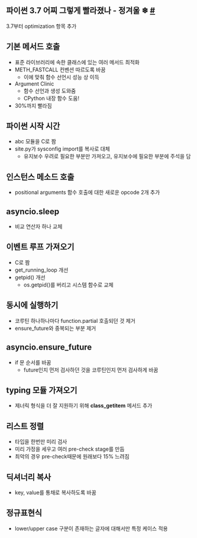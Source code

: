 파이썬 3.7 어찌 그렇게 빨라졌나 - 정겨울 ❄ [#](https://www.pycon.kr/program/talk-detail?id=127)
---

3.7부터 optimization 항목 추가

기본 메서드 호출
---
* 표준 라이브러리에 속한 클래스에 있는 여러 메서드 최적화
* METH_FASTCALL 컨벤션 따르도록 바꿈
   * 이에 맞춰 함수 선언시 성능 상 이득
* Argument Clinic
    * 함수 선언과 생성 도와줌
    * CPython 내장 함수 도움!
* 30%까지 빨라짐

파이썬 시작 시간
---
* abc 모듈을 C로 짬 
* site.py가 sysconfig import를 복사로 대체
    * 유지보수 우려로 필요한 부분만 가져오고, 유지보수에 필요한 부분에 주석을 담

인스턴스 메소드 호출
---
* positional arguments 함수 호출에 대한 새로운 opcode 2개 추가

asyncio.sleep
---
* 비교 연산자 하나 교체

이벤트 루프 가져오기
---
* C로 짬
* get_running_loop 개선
* getpid() 개선
    * os.getpid()를 버리고 시스템 함수로 교체

동시에 실행하기
---
* 코루틴 하나하나마다 function.partial 호출되던 것 제거
* ensure_future와 중복되는 부분 제거

asyncio.ensure_future
---
* if 문 순서를 바꿈
    * future인지 먼저 검사하던 것을 코루틴인지 먼저 검사하게 바꿈

typing 모듈 가져오기
---
* 제너릭 형식을 더 잘 지원하기 위해 __class_getitem__ 메서드 추가

리스트 정렬
---
* 타입을 한번만 미리 검사
* 미리 가정을 세우고 여러 pre-check stage를 만듬
* 최악의 경우 pre-check때문에 원래보다 15% 느려짐

딕셔너리 복사
---
* key, value를 통채로 복사하도록 바꿈

정규표현식
---
* lower/upper case 구분이 존재하는 글자에 대해서만 특정 케이스 적용
